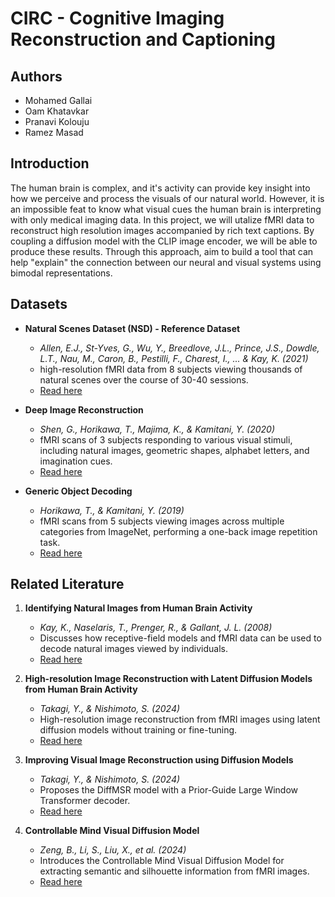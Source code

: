 # CIRC - Cognitive Imaging Reconstruction and Captioning

## Authors
  - Mohamed Gallai
  - Oam Khatavkar
  - Pranavi Kolouju
  - Ramez Masad

## Introduction

The human brain is complex, and it's activity can provide key insight into how we perceive and process the visuals of our natural world. However, it is an impossible feat to know what visual cues the human brain is interpreting with only medical imaging data. In this project, we will utalize fMRI data to reconstruct high resolution images accompanied by rich text captions. By coupling a diffusion model with the CLIP image encoder, we will be able to produce these results. Through this approach, aim to build a tool that can help "explain" the connection between our neural and visual systems using bimodal representations.  

## Datasets

- **Natural Scenes Dataset (NSD)  - Reference Dataset**
  - *Allen, E.J., St-Yves, G., Wu, Y., Breedlove, J.L., Prince, J.S., Dowdle, L.T., Nau, M., Caron, B., Pestilli, F., Charest, I., ... & Kay, K. (2021)*
  - high-resolution fMRI data from 8 subjects viewing thousands of natural scenes over the course of 30-40 sessions.
  - [Read here](https://naturalscenesdataset.org/)

- **Deep Image Reconstruction**  
  - *Shen, G., Horikawa, T., Majima, K., & Kamitani, Y. (2020)*
  - fMRI scans of 3 subjects responding to various visual stimuli, including natural images, geometric shapes, alphabet letters, and imagination cues.
  - [Read here](https://openneuro.org/datasets/ds001506/versions/1.3.1)

- **Generic Object Decoding**  
  - *Horikawa, T., & Kamitani, Y. (2019)*
  - fMRI scans from 5 subjects viewing images across multiple categories from ImageNet, performing a one-back image repetition task.
  - [Read here](https://openneuro.org/datasets/ds001246/versions/1.2.1)

## Related Literature

1. **Identifying Natural Images from Human Brain Activity**  
   - *Kay, K., Naselaris, T., Prenger, R., & Gallant, J. L. (2008)*  
   - Discusses how receptive-field models and fMRI data can be used to decode natural images viewed by individuals.
   - [Read here](https://www.nature.com/articles/nature06713#Sec2)  

2. **High-resolution Image Reconstruction with Latent Diffusion Models from Human Brain Activity**  
   - *Takagi, Y., & Nishimoto, S. (2024)*  
   - High-resolution image reconstruction from fMRI images using latent diffusion models without training or fine-tuning.
   - [Read here](https://www.biorxiv.org/content/10.1101/2022.11.18.517004v3)  

3. **Improving Visual Image Reconstruction using Diffusion Models**  
   - *Takagi, Y., & Nishimoto, S. (2024)*  
   - Proposes the DiffMSR model with a Prior-Guide Large Window Transformer decoder.
   - [Read here](https://arxiv.org/abs/2306.11536)  

4. **Controllable Mind Visual Diffusion Model**  
   - *Zeng, B., Li, S., Liu, X., et al. (2024)*  
   - Introduces the Controllable Mind Visual Diffusion Model for extracting semantic and silhouette information from fMRI images.
   - [Read here](https://arxiv.org/abs/2305.10135)  


